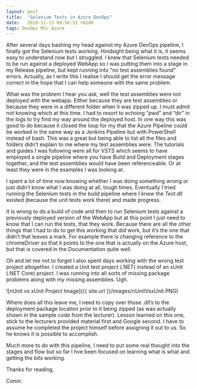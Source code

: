 ```yaml
---
layout: post
title:  "Selenium Tests in Azure DevOps"
date:   2018-11-13 09:56:31 +0100
tags: DevOps MSc Azure
---
```


 After several days bashing my head against my Azure DevOps pipeline, I finally got the Selenium tests working. Hindsight being what it is, it seems easy to understand now but I struggled. I knew that Selenium tests needed to be run against a deployed WebApp so I was putting them into a stage in my Release pipeline, but kept running into "no test assemblies found" errors. Actually, as I write this I realise I should get the error message correct in the hope that I can help someone with the same problem.

What was the problem I hear you ask, well the test assemblies were not deployed with the webapp. Either because they are test assemblies or because they were in a different folder when it was zipped up. I must admit not knowing which at this time. I had to resort to echoing “pwd” and “dir” in the logs to try find my way around the deployed host. In one way this was good to do because it closed the loop for my that the Azure Pipeline could be worked in the same way as a Jenkins Pipeline but with PowerShell instead of bash. This was a great but being able to list all the files and folders didn’t explain to me where my test assemblies were. The tutorials and guides I was following were all for VSTS which seems to have employed a single pipeline where you have Build and Deployment stages together, and the test assemblies would have been referenceable. Or at least they were in the examples I was looking at.

I spent a lot of time now knowing whether I was doing something wrong or just didn’t know what I was doing at all, tough times. Eventually I tried running the Selenium tests in the build pipeline where I knew the *Test*.dll existed (because the unit tests work there) and made progress. 

It is wrong to do a build of code and then to run Selenium tests against a previously deployed version of the WebApp but at this point I just need to know that I can run the tests, that they work. Because there are all the other things that I had to do to get this working that did work, but it’s the one that didn’t that leaves a mark. For example there is changing reference to the chromeDriver so that it points to the one that is actually on the Azure host, but that is covered in the Documentation quite well. 

Oh and let me not to forget I also spent days working with the wrong test project altogether. I created a Unit test project (.NET) instead of an xUnit (.NET Core) project. I was running into all sorts of missing package problems along with my missing assemblies. Ugh.

![nUnit vs xUnit Project Image]({{ site.url }}/images/nUnitVsxUnit.PNG)

Where does all this leave me, I need to copy over those .dll’s to the deployment package location prior to it being zipped (as was actually shown in the sample code from the lecturer). Lesson learned on this one, stick to the lecturers provided material first and Google second. I have to assume he completed the project himself before assigning it out to us. So he knows it is possible to accomplish.

Much more to do with this pipeline, I need to put some real thought into the stages and flow but so far I hve been focused on learning what is what and getting the bits working.

Thanks for reading,

Conor.